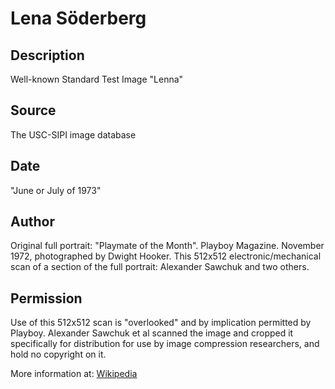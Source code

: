 # Lena Söderberg

## Description

Well-known Standard Test Image "Lenna"

## Source

The USC-SIPI image database

## Date

"June or July of 1973"

## Author

Original full portrait: "Playmate of the Month". Playboy Magazine. November 1972, photographed by Dwight Hooker.
This 512x512 electronic/mechanical scan of a section of the full portrait: Alexander Sawchuk and two others.

## Permission

Use of this 512x512 scan is "overlooked" and by implication permitted by Playboy.
Alexander Sawchuk et al scanned the image and cropped it specifically for distribution for use by image compression researchers, and hold no copyright on it.

More information at: [Wikipedia](https://en.wikipedia.org/wiki/File:Lenna.png)

